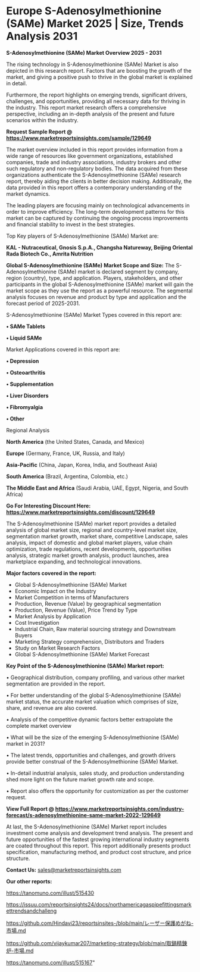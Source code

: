 # Europe S-Adenosylmethionine (SAMe) Market 2025 | Size, Trends Analysis 2031

<Strong> S-Adenosylmethionine (SAMe) Market Overview 2025 - 2031</strong>

The rising technology in S-Adenosylmethionine (SAMe) Market is also depicted in this research report. Factors that are boosting the growth of the market, and giving a positive push to thrive in the global market is explained in detail.

Furthermore, the report highlights on emerging trends, significant drivers, challenges, and opportunities, providing all necessary data for thriving in the industry. This report market research offers a comprehensive perspective, including an in-depth analysis of the present and future scenarios within the industry.

<strong>Request Sample Report @ <a href=https://www.marketreportsinsights.com/sample/129649>https://www.marketreportsinsights.com/sample/129649</a></strong>

The market overview included in this report provides information from a wide range of resources like government organizations, established companies, trade and industry associations, industry brokers and other such regulatory and non-regulatory bodies. The data acquired from these organizations authenticate the S-Adenosylmethionine (SAMe) research report, thereby aiding the clients in better decision making. Additionally, the data provided in this report offers a contemporary understanding of the market dynamics.

The leading players are focusing mainly on technological advancements in order to improve efficiency. The long-term development patterns for this market can be captured by continuing the ongoing process improvements and financial stability to invest in the best strategies.

Top Key players of S-Adenosylmethionine (SAMe) Market are:

<strong>KAL - Nutraceutical, Gnosis S.p.A., Changsha Natureway, Beijing Oriental Rada Biotech Co., Amrita Nutrition</strong>

<strong><b>Global S-Adenosylmethionine (SAMe) Market Scope and Size:</b></strong>
The S-Adenosylmethionine (SAMe) market is declared segment by company, region (country), type, and application. Players, stakeholders, and other participants in the global S-Adenosylmethionine (SAMe) market will gain the market scope as they use the report as a powerful resource. The segmental analysis focuses on revenue and product by type and application and the forecast period of 2025-2031.

S-Adenosylmethionine (SAMe) Market Types covered in this report are:

<strong>• SAMe Tablets

• Liquid SAMe</strong>

Market Applications covered in this report are:

<strong>• Depression

• Osteoarthritis

• Supplementation

• Liver Disorders

• Fibromyalgia

• Other</strong> 

Regional Analysis

<strong>North America</strong> (the United States, Canada, and Mexico)

<strong>Europe</strong> (Germany, France, UK, Russia, and Italy)

<strong>Asia-Pacific</strong> (China, Japan, Korea, India, and Southeast Asia)

<strong>South America</strong> (Brazil, Argentina, Colombia, etc.)

<strong>The Middle East and Africa</strong> (Saudi Arabia, UAE, Egypt, Nigeria, and South Africa)

<strong>Go For Interesting Discount Here: <a href=https://www.marketreportsinsights.com/discount/129649>https://www.marketreportsinsights.com/discount/129649</a></strong>

The S-Adenosylmethionine (SAMe) market report provides a detailed analysis of global market size, regional and country-level market size, segmentation market growth, market share, competitive Landscape, sales analysis, impact of domestic and global market players, value chain optimization, trade regulations, recent developments, opportunities analysis, strategic market growth analysis, product launches, area marketplace expanding, and technological innovations.

<strong><b>Major factors covered in the report:</b></strong>
<ul>
  <li>Global S-Adenosylmethionine (SAMe) Market </li>
  <li>Economic Impact on the Industry</li>
  <li>Market Competition in terms of Manufacturers</li>
  <li>Production, Revenue (Value) by geographical segmentation</li>
  <li>Production, Revenue (Value), Price Trend by Type</li>
  <li>Market Analysis by Application</li>
  <li>Cost Investigation</li>
  <li>Industrial Chain, Raw material sourcing strategy and Downstream Buyers</li>
  <li>Marketing Strategy comprehension, Distributors and Traders</li>
  <li>Study on Market Research Factors</li>
  <li>Global S-Adenosylmethionine (SAMe) Market Forecast</li>
</ul>

<strong><b>Key Point of the S-Adenosylmethionine (SAMe) Market report:</b></strong>

• Geographical distribution, company profiling, and various other market segmentation are provided in the report.

• For better understanding of the global S-Adenosylmethionine (SAMe) market status, the accurate market valuation which comprises of size, share, and revenue are also covered.

• Analysis of the competitive dynamic factors better extrapolate the complete market overview

• What will be the size of the emerging S-Adenosylmethionine (SAMe) market in 2031?

• The latest trends, opportunities and challenges, and growth drivers provide better construal of the S-Adenosylmethionine (SAMe) Market.

• In-detail industrial analysis, sales study, and production understanding shed more light on the future market growth rate and scope.

• Report also offers the opportunity for customization as per the customer request.

<strong><b>View Full Report @ <a href=https://www.marketreportsinsights.com/industry-forecast/s-adenosylmethionine-same-market-2022-129649>https://www.marketreportsinsights.com/industry-forecast/s-adenosylmethionine-same-market-2022-129649</a></b></strong>


At last, the S-Adenosylmethionine (SAMe) Market report includes investment come analysis and development trend analysis. The present and future opportunities of the fastest growing international industry segments are coated throughout this report. This report additionally presents product specification, manufacturing method, and product cost structure, and price structure.

<strong>Contact Us:</strong>
sales@marketreportsinsights.com

<strong>Our other reports:</strong>

<a href=https://tanomuno.com/illust/515430>https://tanomuno.com/illust/515430</a>

<a href=https://issuu.com/reportsinsights24/docs/northamericagaspipefittingsmarkettrendsandchalleng>https://issuu.com/reportsinsights24/docs/northamericagaspipefittingsmarkettrendsandchalleng</a>

<a href=https://github.com/Hindavi23/reportsinsites-/blob/main/レーザー保護めがね-市場.md>https://github.com/Hindavi23/reportsinsites-/blob/main/レーザー保護めがね-市場.md</a>

<a href=https://github.com/vijaykumar207/marketing-strategy/blob/main/取鍋精錬炉-市場.md>https://github.com/vijaykumar207/marketing-strategy/blob/main/取鍋精錬炉-市場.md</a>

<a href=https://tanomuno.com/illust/515167>https://tanomuno.com/illust/515167</a>"
